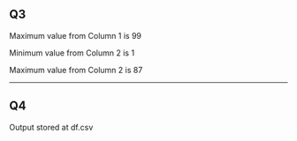 ## Q3

Maximum value from Column 1 is  99

Minimum value from Column 2 is  1

Maximum value from Column 2 is  87


---

## Q4

Output stored at df.csv
